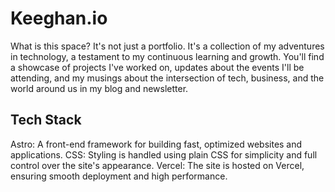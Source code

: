 # Keeghan.io

What is this space? It's not just a portfolio. It's a collection of my
adventures in technology, a testament to my continuous learning and
growth. You'll find a showcase of projects I've worked on, updates about
the events I'll be attending, and my musings about the intersection of
tech, business, and the world around us in my blog and newsletter.

## Tech Stack

Astro: A front-end framework for building fast, optimized websites and applications.
CSS: Styling is handled using plain CSS for simplicity and full control over the site's appearance.
Vercel: The site is hosted on Vercel, ensuring smooth deployment and high performance.
